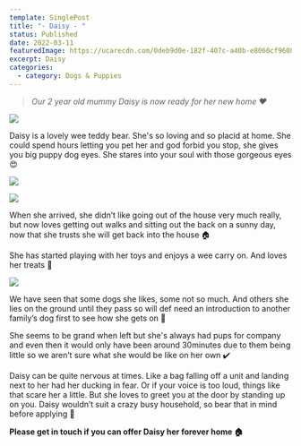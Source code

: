 ```yaml
---
template: SinglePost
title: "- Daisy - "
status: Published
date: 2022-03-11
featuredImage: https://ucarecdn.com/0deb9d0e-182f-407c-a40b-e8060cf9608d/-/crop/686x505/0,140/-/preview/
excerpt: Daisy
categories:
  - category: Dogs & Puppies
---
```

> *Our 2 year old mummy Daisy is now ready for her new home ❤️*




![](https://ucarecdn.com/0cc2995e-1182-4f9b-bccf-c5490680a051/)

Daisy is a lovely wee teddy bear. She's so loving and so placid at home.  She could spend hours letting you pet her and god forbid you stop, she gives you big puppy dog eyes.  She stares into your soul with those gorgeous eyes 😍




![](https://ucarecdn.com/65343402-a5b6-42cc-9aaf-ba67d7073e07/)

![](https://ucarecdn.com/78924dd1-11c9-4212-83e3-9256447b3834/)

When she arrived, she didn’t like going out of the house very much really, but now loves getting out walks and sitting out the back on a sunny day, now that she trusts she will get back into the house 🏠 


She has started playing with her toys and enjoys a wee carry on. And loves her treats 🥰

![](https://ucarecdn.com/6815b5f5-546d-4a7d-8ac6-4e498b276410/)


We have seen that some dogs she likes, some not so much. And others she lies on the ground until they pass so will def need an introduction to another family’s dog first to see how she gets on 🐶 


She seems to be grand when left but she's always had pups for company and even then it would only have been around 30minutes due to them being little so we aren’t sure what she would be like on her own ✔️ 


Daisy can be quite nervous at times. Like a bag falling off a unit and landing next to her had her ducking in fear. Or if your voice is too loud, things like that scare her a little. But she loves to greet you at the door by standing up on you. Daisy wouldn’t suit a crazy busy household, so bear that in mind before applying 🤗


**Please get in touch if you can offer Daisy her forever home 🏠**